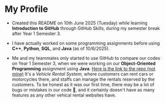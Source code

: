 # My Profile #
- Created this README on 10th June 2025 (Tuesday) while learning **Introduction to GitHub** through GitHub Skills, during my semester break after Year 1 Semester 3.

- I have actually worked on some programming assignments before using **C++**, **Python**, **SQL**, and **Java** (as of 10/6/2025).

- Me and my teammates only started to use GitHub to compare our codes on Year 1 Semester 3, when we were working on our **Object-Oriented Programming** assignment using **Java**. [Here is the link to the repo (not mine)](https://github.com/tzh652/VehicleRentalSystem/)
  It's a _Vehicle Rental System_, where customers can rent cars or motorcycles there, and staffs can manage the rentals reserved by the customers.
  To be honest as it was our first time, there may be a lot of bugs or mistakes in our code 🙇, and it certainly doesn't have as many features as any other vehical rental websites have.
